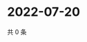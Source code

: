 # 2022-07-20

共 0 条

<!-- BEGIN WEIBO -->
<!-- 最后更新时间 Wed Jul 20 2022 19:13:39 GMT+0800 (China Standard Time) -->

<!-- END WEIBO -->
